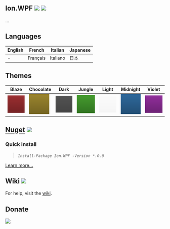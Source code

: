 ﻿Ion.WPF 
![](https://img.shields.io/badge/style-Unstable-yellow.svg?style=flat&label=Build)
![](https://img.shields.io/badge/style-8.0-blue.svg?style=flat&label=Version)
---
...

Languages
---
English | French | Italian | Japanese |
-|-|-|-|
\- | Français | Italiano | 日本 |

Themes
---
Blaze | Chocolate | Dark | Jungle | Light | Midnight | Violet |
-|-|-|-|-|-|-|
<img src="https://github.com/ionsharp/Ion.WPF/blob/main/Themes/Blaze.png?raw=true" width="64" /> | <img src="https://github.com/ionsharp/Ion.WPF/blob/main/Themes/Chocolate.png?raw=true" width="64" /> | <img src="https://github.com/ionsharp/Ion.WPF/blob/main/Themes/Dark.png?raw=true" width="64" /> | <img src="https://github.com/ionsharp/Ion.WPF/blob/main/Themes/Jungle.png?raw=true" width="64" /> | <img src="https://github.com/ionsharp/Ion.WPF/blob/main/Themes/Light.png?raw=true" width="64" /> | <img src="https://github.com/ionsharp/Ion.WPF/blob/main/Themes/Midnight.png?raw=true" width="64" /> | <img src="https://github.com/ionsharp/Ion.WPF/blob/main/Themes/Violet.png?raw=true" width="64" />


[Nuget](https://www.nuget.org/packages/Ion.WPF/) 
![](https://img.shields.io/badge/style-Coming%20soon!-red.svg?style=flat&label=)
---
### Quick install
> _`Install-Package Ion.WPF -Version *.0.0`_

[Learn more...](https://github.com/ionsharp/Ion.WPF/wiki)

Wiki ![](https://img.shields.io/badge/style-Coming%20soon!-red.svg?style=flat&label=)
---
For help, visit the [wiki](https://github.com/ionsharp/Ion.WPF/wiki).

Donate
---
[![](https://www.paypalobjects.com/en_US/i/btn/btn_donateCC_LG.gif)](https://www.paypal.com/cgi-bin/webscr?cmd=_s-xclick&hosted_button_id=AJJG6PWLBYQNG)